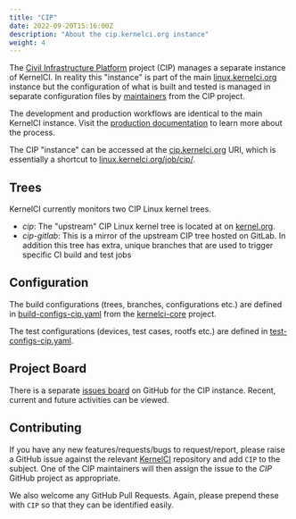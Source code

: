 ```yaml
---
title: "CIP"
date: 2022-09-20T15:16:00Z
description: "About the cip.kernelci.org instance"
weight: 4
---
```


The [Civil Infrastructure Platform](https://www.cip-project.org/) project (CIP)
manages a separate instance of KernelCI. In reality this "instance" is part of
the main [linux.kernelci.org](https://linux.kernelci.org) instance but the
configuration of what is built and tested is managed in separate configuration
files by [maintainers](https://kernelci.org/org/tsc/#cip-instance) from the
CIP project.

The development and production workflows are identical to the main KernelCI
instance. Visit the
[production documentation](https://docs.kernelci.org/instances/production/) to
learn more about the process.

The CIP "instance" can be accessed at the
[cip.kernelci.org](https://cip.kernelci.org/) URI, which is essentially a
shortcut to [linux.kernelci.org/job/cip/](https://linux.kernelci.org/job/cip/).

## Trees
KernelCI currently monitors two CIP Linux kernel trees.
* *cip*: The "upstream" CIP Linux kernel tree is located at on
[kernel.org](https://git.kernel.org/pub/scm/linux/kernel/git/cip/linux-cip.git/).
* *cip-gitlab*: This is a mirror of the upstream CIP tree hosted on GitLab. In
addition this tree has extra, unique branches that are used to trigger specific
CI build and test jobs

## Configuration
The build configurations (trees, branches, configurations etc.) are defined in
[build-configs-cip.yaml](https://github.com/kernelci/kernelci-core/blob/main/config/core/build-configs-cip.yaml)
from the [kernelci-core](https://github.com/kernelci/kernelci-core) project.

The test configurations (devices, test cases, rootfs etc.) are defined in
[test-configs-cip.yaml](https://github.com/kernelci/kernelci-core/blob/main/config/core/test-configs-cip.yaml).

## Project Board
There is a separate [issues board](https://github.com/orgs/kernelci/projects/11)
on GitHub for the CIP instance. Recent, current and future activities can be
viewed.

## Contributing
If you have any new features/requests/bugs to request/report, please raise a
GitHub issue against the relevant [KernelCI](https://github.com/kernelci)
repository and add `CIP` to the subject. One of the CIP maintainers will then
assign the issue to the *CIP* GitHub project as appropriate.

We also welcome any GitHub Pull Requests. Again, please prepend these with `CIP`
so that they can be identified easily.
